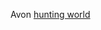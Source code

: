 Avon
 <a href="http://www.kwigwater.com/watchoutletjp.asp?cheap=products-c259.html" title="hunting world">hunting world</a>
